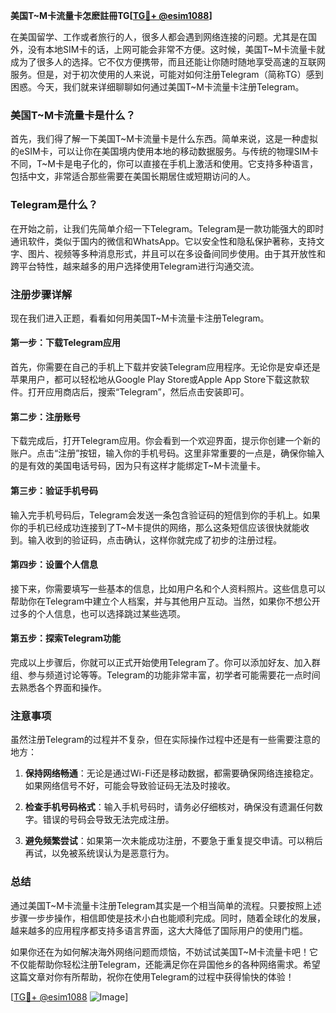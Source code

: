 **美国T~M卡流量卡怎麽註冊TG[[TG💪+ @esim1088](https://t.me/s/esim1088)]**

在美国留学、工作或者旅行的人，很多人都会遇到网络连接的问题。尤其是在国外，没有本地SIM卡的话，上网可能会非常不方便。这时候，美国T~M卡流量卡就成为了很多人的选择。它不仅方便携带，而且还能让你随时随地享受高速的互联网服务。但是，对于初次使用的人来说，可能对如何注册Telegram（简称TG）感到困惑。今天，我们就来详细聊聊如何通过美国T~M卡流量卡注册Telegram。

### 美国T~M卡流量卡是什么？

首先，我们得了解一下美国T~M卡流量卡是什么东西。简单来说，这是一种虚拟的eSIM卡，可以让你在美国境内使用本地的移动数据服务。与传统的物理SIM卡不同，T~M卡是电子化的，你可以直接在手机上激活和使用。它支持多种语言，包括中文，非常适合那些需要在美国长期居住或短期访问的人。

### Telegram是什么？

在开始之前，让我们先简单介绍一下Telegram。Telegram是一款功能强大的即时通讯软件，类似于国内的微信和WhatsApp。它以安全性和隐私保护著称，支持文字、图片、视频等多种消息形式，并且可以在多设备间同步使用。由于其开放性和跨平台特性，越来越多的用户选择使用Telegram进行沟通交流。

### 注册步骤详解

现在我们进入正题，看看如何用美国T~M卡流量卡注册Telegram。

#### 第一步：下载Telegram应用

首先，你需要在自己的手机上下载并安装Telegram应用程序。无论你是安卓还是苹果用户，都可以轻松地从Google Play Store或Apple App Store下载这款软件。打开应用商店后，搜索“Telegram”，然后点击安装即可。

#### 第二步：注册账号

下载完成后，打开Telegram应用。你会看到一个欢迎界面，提示你创建一个新的账户。点击“注册”按钮，输入你的手机号码。这里非常重要的一点是，确保你输入的是有效的美国电话号码，因为只有这样才能绑定T~M卡流量卡。

#### 第三步：验证手机号码

输入完手机号码后，Telegram会发送一条包含验证码的短信到你的手机上。如果你的手机已经成功连接到了T~M卡提供的网络，那么这条短信应该很快就能收到。输入收到的验证码，点击确认，这样你就完成了初步的注册过程。

#### 第四步：设置个人信息

接下来，你需要填写一些基本的信息，比如用户名和个人资料照片。这些信息可以帮助你在Telegram中建立个人档案，并与其他用户互动。当然，如果你不想公开过多的个人信息，也可以选择跳过某些选项。

#### 第五步：探索Telegram功能

完成以上步骤后，你就可以正式开始使用Telegram了。你可以添加好友、加入群组、参与频道讨论等等。Telegram的功能非常丰富，初学者可能需要花一点时间去熟悉各个界面和操作。

### 注意事项

虽然注册Telegram的过程并不复杂，但在实际操作过程中还是有一些需要注意的地方：

1. **保持网络畅通**：无论是通过Wi-Fi还是移动数据，都需要确保网络连接稳定。如果网络信号不好，可能会导致验证码无法及时接收。
   
2. **检查手机号码格式**：输入手机号码时，请务必仔细核对，确保没有遗漏任何数字。错误的号码会导致无法完成注册。

3. **避免频繁尝试**：如果第一次未能成功注册，不要急于重复提交申请。可以稍后再试，以免被系统误认为是恶意行为。

### 总结

通过美国T~M卡流量卡注册Telegram其实是一个相当简单的流程。只要按照上述步骤一步步操作，相信即使是技术小白也能顺利完成。同时，随着全球化的发展，越来越多的应用程序都支持多语言界面，这大大降低了国际用户的使用门槛。

如果你还在为如何解决海外网络问题而烦恼，不妨试试美国T~M卡流量卡吧！它不仅能帮助你轻松注册Telegram，还能满足你在异国他乡的各种网络需求。希望这篇文章对你有所帮助，祝你在使用Telegram的过程中获得愉快的体验！

[[TG💪+ @esim1088](https://t.me/s/esim1088) ![Image](https://i.postimg.cc/4NQfJmqS/Snipaste-2025-05-13-00-14-12.png)]